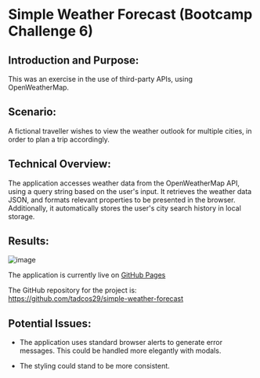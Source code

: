 # Simple Weather Forecast (Bootcamp Challenge 6)

## Introduction and Purpose:

This was an exercise in the use of third-party APIs, using OpenWeatherMap.

## Scenario:

A fictional traveller wishes to view the weather outlook for multiple cities, in order to plan a trip accordingly.

## Technical Overview:

The application accesses weather data from the OpenWeatherMap API, using a query string based on the user's input. It retrieves the weather data JSON, and formats relevant properties to be presented in the browser. Additionally, it automatically stores the user's city search history in local storage. 

## Results:

![image](./assets/img/SimpleWeather.png)


The application is currently live on [GitHub Pages](https://tadcos29.github.io/simple-weather-forecast/) 

The GitHub repository for the project is: https://github.com/tadcos29/simple-weather-forecast

## Potential Issues:

* The application uses standard browser alerts to generate error messages. This could be handled more elegantly with modals.

* The styling could stand to be more consistent.

